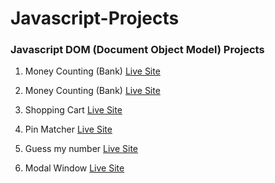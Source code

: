 # Javascript-Projects

### Javascript DOM (Document Object Model) Projects

1. Money Counting (Bank)
[Live Site](https://money-counting.netlify.app/)

2. Money Counting (Bank) 
[Live Site](https://money-counting-dry.netlify.app/)

3. Shopping Cart
[Live Site](https://js-dom-shopping-cart.netlify.app/)

4. Pin Matcher
[Live Site](https://dom-pin-matcher.netlify.app/)

5. Guess my number 
[Live Site](https://guess-my-number-js-dom.netlify.app/)

6. Modal Window
[Live Site](https://modal-window-js-dom.netlify.app/)
